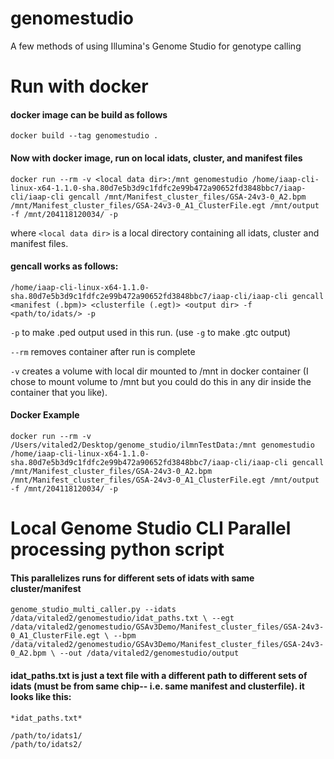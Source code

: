 # genomestudio
A few methods of using Illumina's Genome Studio for genotype calling

# Run with docker
#### docker image can be build as follows
```cd docker
docker build --tag genomestudio .
```

#### Now with docker image, run on local idats, cluster, and manifest files
`docker run --rm -v <local data dir>:/mnt genomestudio /home/iaap-cli-linux-x64-1.1.0-sha.80d7e5b3d9c1fdfc2e99b472a90652fd3848bbc7/iaap-cli/iaap-cli gencall /mnt/Manifest_cluster_files/GSA-24v3-0_A2.bpm /mnt/Manifest_cluster_files/GSA-24v3-0_A1_ClusterFile.egt /mnt/output -f /mnt/204118120034/ -p`

where `<local data dir>` is a local directory containing all idats, cluster and manifest files.

#### gencall works as follows:
`/home/iaap-cli-linux-x64-1.1.0-sha.80d7e5b3d9c1fdfc2e99b472a90652fd3848bbc7/iaap-cli/iaap-cli gencall <manifest (.bpm)> <clusterfile (.egt)> <output dir> -f <path/to/idats/> -p` 

`-p` to make .ped output used in this run. (use `-g` to make .gtc output)

`--rm` removes container after run is complete

`-v` creates a volume with local dir mounted to /mnt in docker container (I chose to mount volume to /mnt but you could do this in any dir inside the container that you like).

#### Docker Example
`docker run --rm -v /Users/vitaled2/Desktop/genome_studio/ilmnTestData:/mnt genomestudio /home/iaap-cli-linux-x64-1.1.0-sha.80d7e5b3d9c1fdfc2e99b472a90652fd3848bbc7/iaap-cli/iaap-cli gencall /mnt/Manifest_cluster_files/GSA-24v3-0_A2.bpm /mnt/Manifest_cluster_files/GSA-24v3-0_A1_ClusterFile.egt /mnt/output -f /mnt/204118120034/ -p`

# Local Genome Studio CLI Parallel processing python script
#### This parallelizes runs for different sets of idats with same cluster/manifest

`genome_studio_multi_caller.py --idats /data/vitaled2/genomestudio/idat_paths.txt \
--egt /data/vitaled2/genomestudio/GSAv3Demo/Manifest_cluster_files/GSA-24v3-0_A1_ClusterFile.egt \
--bpm /data/vitaled2/genomestudio/GSAv3Demo/Manifest_cluster_files/GSA-24v3-0_A2.bpm \
--out /data/vitaled2/genomestudio/output`

#### idat_paths.txt is just a text file with a different path to different sets of idats (must be from same chip-- i.e. same manifest and clusterfile). it looks like this:
```
*idat_paths.txt*

/path/to/idats1/
/path/to/idats2/
```



